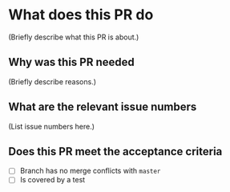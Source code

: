 # What does this PR do

(Briefly describe what this PR is about.)

## Why was this PR needed

(Briefly describe reasons.)

## What are the relevant issue numbers

(List issue numbers here.)

## Does this PR meet the acceptance criteria

- [ ] Branch has no merge conflicts with ``master``
- [ ] Is covered by a test
